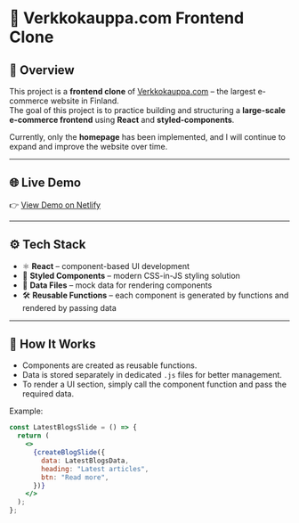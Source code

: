 # 🛒 Verkkokauppa.com Frontend Clone

## 📖 Overview
This project is a **frontend clone** of [Verkkokauppa.com](https://www.verkkokauppa.com) – the largest e-commerce website in Finland.  
The goal of this project is to practice building and structuring a **large-scale e-commerce frontend** using **React** and **styled-components**.  

Currently, only the **homepage** has been implemented, and I will continue to expand and improve the website over time.

---

## 🌐 Live Demo
👉 [View Demo on Netlify](https://deft-semolina-c33a0d.netlify.app/etusivu)

---

## ⚙️ Tech Stack
- ⚛️ **React** – component-based UI development  
- 💅 **Styled Components** – modern CSS-in-JS styling solution  
- 📂 **Data Files** – mock data for rendering components  
- 🛠️ **Reusable Functions** – each component is generated by functions and rendered by passing data  

---

## 🚀 How It Works
- Components are created as reusable functions.  
- Data is stored separately in dedicated `.js` files for better management.  
- To render a UI section, simply call the component function and pass the required data.  

Example:
```jsx
const LatestBlogsSlide = () => {
  return (
    <>
      {createBlogSlide({
        data: LatestBlogsData,
        heading: "Latest articles",
        btn: "Read more",
      })}
    </>
  );
};
